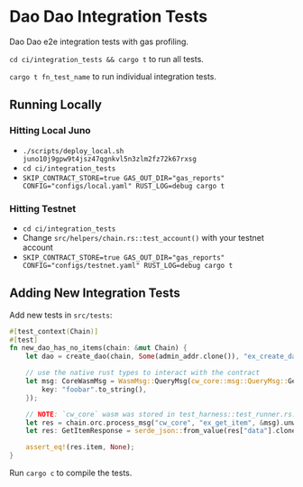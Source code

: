 # Dao Dao Integration Tests

Dao Dao e2e integration tests with gas profiling.

`cd ci/integration_tests && cargo t` to run all tests.

`cargo t fn_test_name` to run individual integration tests.

## Running Locally

### Hitting Local Juno
* `./scripts/deploy_local.sh juno10j9gpw9t4jsz47qgnkvl5n3zlm2fz72k67rxsg`
* `cd ci/integration_tests`
* `SKIP_CONTRACT_STORE=true GAS_OUT_DIR="gas_reports" CONFIG="configs/local.yaml" RUST_LOG=debug cargo t`

### Hitting Testnet
* `cd ci/integration_tests`
* Change `src/helpers/chain.rs::test_account()` with your testnet account
* `SKIP_CONTRACT_STORE=true GAS_OUT_DIR="gas_reports" CONFIG="configs/testnet.yaml" RUST_LOG=debug cargo t`


## Adding New Integration Tests

Add new tests in `src/tests`:
```rust
#[test_context(Chain)]
#[test]
fn new_dao_has_no_items(chain: &mut Chain) {
    let dao = create_dao(chain, Some(admin_addr.clone()), "ex_create_dao", admin_addr);

    // use the native rust types to interact with the contract
    let msg: CoreWasmMsg = WasmMsg::QueryMsg(cw_core::msg::QueryMsg::GetItem {
        key: "foobar".to_string(),
    });

    // NOTE: `cw_core` wasm was stored in test_harness::test_runner.rs:setup()
    let res = chain.orc.process_msg("cw_core", "ex_get_item", &msg).unwrap();
    let res: GetItemResponse = serde_json::from_value(res["data"].clone()).unwrap();

    assert_eq!(res.item, None);
}
```

Run `cargo c` to compile the tests.
